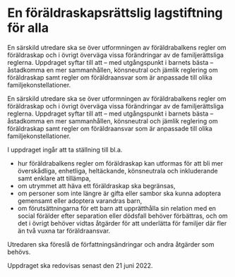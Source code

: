 # En föräldra­skaps­rättslig lagstift­ning för alla

En särskild utredare ska se över utform­ningen av föräldra­balkens regler om föräldra­skap och i övrigt överväga vissa föränd­ringar av de familje­rätts­liga reglerna. Upp­draget syftar till att – med utgångs­punkt i barnets bästa – åstad­komma en mer samman­hållen, köns­neutral och jämlik reglering om föräldra­skap samt regler om föräldra­ansvar som är anpas­sade till olika familje­konstella­tioner.

En särskild utredare ska se över utform­ningen av föräldra­balkens regler om föräldra­skap och i övrigt överväga vissa föränd­ringar av de familje­rätts­liga reglerna. Upp­draget syftar till att – med utgångs­punkt i barnets bästa – åstad­komma en mer samman­hållen, köns­neutral och jämlik reglering om föräldra­skap samt regler om föräldra­ansvar som är anpas­sade till olika familje­konstella­tioner.

I uppdraget ingår att ta ställning till bl.a.

* hur föräldrabalkens regler om föräldra­skap kan utfor­mas för att bli mer över­skådliga, enhetliga, hel­täckande, köns­neutrala och inklude­rande samt enklare att tillämpa,
* om utrymmet att häva ett föräldra­skap ska begränsas,
* om personer som inte längre är gifta eller sambor ska kunna adop­tera gemen­samt eller adoptera varandras barn,
* om förutsätt­ningarna för ett barn att upprätt­hålla sin relation med en social förälder efter separa­tion eller döds­fall behöver förbättras, och om det i övrigt behöver vidtas åtgär­der för att under­lätta för familjer där fler än två vuxna tar föräldra­ansvar.

Utredaren ska föreslå de författnings­ändringar och andra åtgärder som behövs.

Uppdraget ska redovisas senast den 21 juni 2022.
